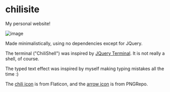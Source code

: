 # chilisite
My personal website!

![image](https://user-images.githubusercontent.com/110292814/185671659-c41a0793-0249-41f4-9c78-6cbffb47dcac.png)

Made minimalistically, using no dependencies except for JQuery.

The terminal ("ChiliShell") was inspired by [JQuery Terminal](https://terminal.jcubic.pl/). It is not really a shell, of course.

The typed text effect was inspired by myself making typing mistakes all the time :)

The [chili icon](https://www.flaticon.com/free-icons/pepper) is from Flaticon, and the [arrow icon](https://www.pngrepo.com/svg/65054/up-arrow) is from PNGRepo.

